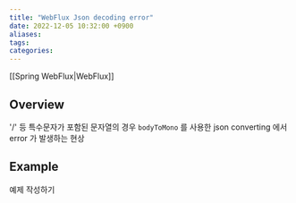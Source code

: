 ```yaml
---
title: "WebFlux Json decoding error"
date: 2022-12-05 10:32:00 +0900
aliases: 
tags: 
categories: 
---
```


[[Spring WebFlux|WebFlux]]

## Overview

'/' 등 특수문자가 포함된 문자열의 경우 `bodyToMono` 를 사용한 json converting 에서 error 가 발생하는 현상

## Example

예제 작성하기
